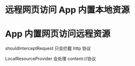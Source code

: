 # 远程网页访问 App 内置本地资源


# App 内置网页访问远程资源


shouldInterceptRequest 只会拦截 http 协议


LocalResourceProvider 会处理 content://协议